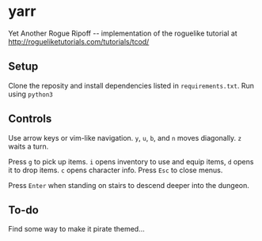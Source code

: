 # yarr
Yet Another Rogue Ripoff -- implementation of the roguelike tutorial at http://rogueliketutorials.com/tutorials/tcod/

## Setup
Clone the reposity and install dependencies listed in `requirements.txt`. Run
using `python3`

## Controls
Use arrow keys or vim-like navigation. `y`, `u`, `b`, and `n` moves diagonally.
`z` waits a turn.

Press `g` to pick up items. `i` opens inventory to use and equip items, `d`
opens it to drop items. `c` opens character info. Press `Esc` to close menus.

Press `Enter` when standing on stairs to descend deeper into the dungeon.

## To-do
Find some way to make it pirate themed...
